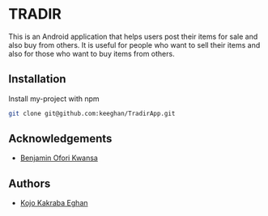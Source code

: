 
# TRADIR

This is an Android application that helps users post their items for sale and also buy from others. It is useful for people who want to sell their items and also for those who want to buy items from others.


## Installation

Install my-project with npm

```bash
git clone git@github.com:keeghan/TradirApp.git
```
    
## Acknowledgements

 - [Benjamin Ofori Kwansa](https://github.com/benessilfie)

 

## Authors

- [Kojo Kakraba Eghan](https://github.com/keeghan)

